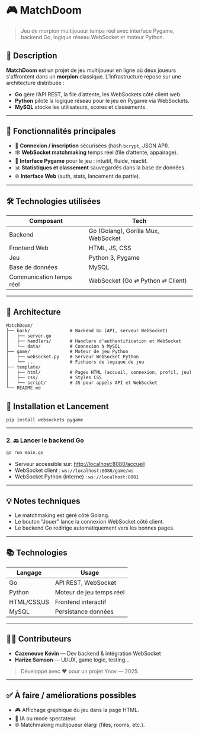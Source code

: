 # 🎮 MatchDoom

> Jeu de morpion multijoueur temps réel avec interface Pygame, backend Go, logique réseau WebSocket et moteur Python.

## 🧠 Description

**MatchDoom** est un projet de jeu multijoueur en ligne où deux joueurs s'affrontent dans un **morpion** classique. L’infrastructure repose sur une architecture distribuée :  
- **Go** gère l’API REST, la file d’attente, les WebSockets côté client web.
- **Python** pilote la logique réseau pour le jeu en Pygame via WebSockets.
- **MySQL** stocke les utilisateurs, scores et classements.

---

## 🚀 Fonctionnalités principales

- 🔐 **Connexion / inscription** sécurisées (hash `bcrypt`, JSON API).
- 🕸️ **WebSocket matchmaking** temps réel (file d’attente, appairage).
- 🎲 **Interface Pygame** pour le jeu : intuitif, fluide, réactif.
- 📊 **Statistiques et classement** sauvegardés dans la base de données.
- 🌐 **Interface Web** (auth, stats, lancement de partie).

---

## 🛠️ Technologies utilisées

| Composant | Tech |
|----------|------|
| Backend | Go (Golang), Gorilla Mux, WebSocket |
| Frontend Web | HTML, JS, CSS |
| Jeu | Python 3, Pygame |
| Base de données | MySQL |
| Communication temps réel | WebSocket (Go ⇄ Python ⇄ Client) |

---

## 📁 Architecture

```
MatchDoom/
├── back/               # Backend Go (API, serveur WebSocket)
│   ├── server.go
│   ├── handlers/       # Handlers d'authentification et WebSocket
│   └── data/           # Connexion à MySQL
├── game/               # Moteur de jeu Python
│   ├── websocket.py    # Serveur WebSocket Python
│   └── ...             # Fichiers de logique de jeu
├── template/
│   ├── html/           # Pages HTML (accueil, connexion, profil, jeu)
│   ├── css/            # Styles CSS
│   └── script/         # JS pour appels API et WebSocket
└── README.md
```

## 🔧 Installation et Lancement

```
pip install websockets pygame
```

---

### 2. 🔙 Lancer le backend Go

```bash
go run main.go
```

- Serveur accessible sur: [http://localhost:8080/accueil](http://localhost:8080/accueil)
- WebSocket client : `ws://localhost:8080/game/ws`
- WebSocket Python (interne) : `ws://localhost:8081`

---

## 💡 Notes techniques

- Le matchmaking est géré côté Golang.
- Le bouton "Jouer" lance la connexion WebSocket côté client.
- Le backend Go redirige automatiquement vers les bonnes pages.


---

## 📚 Technologies

| Langage       | Usage                    |
|---------------|--------------------------|
| Go            | API REST, WebSocket      |
| Python        | Moteur de jeu temps réel |
| HTML/CSS/JS   | Frontend interactif      |
| MySQL         | Persistance données      |

---

## 🧑‍💻 Contributeurs

- **Cazeneuve Kévin** — Dev backend & intégration WebSocket
- **Harize Samson** — UI/UX, game logic, testing…

> Développé avec ❤️ pour un projet Ynov — 2025.  

---

## ✅ À faire / améliorations possibles

- 🎮 Affichage graphique du jeu dans la page HTML.
- 🧠 IA ou mode spectateur.
- 🌐 Matchmaking multijoueur élargi (files, rooms, etc.).
